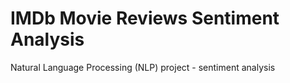 # IMDb Movie Reviews Sentiment Analysis 
Natural Language Processing (NLP) project - sentiment analysis

